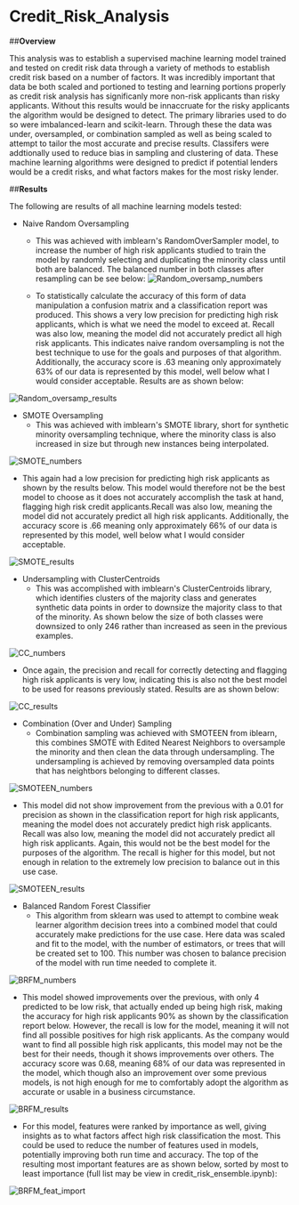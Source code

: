 # Credit_Risk_Analysis

##**Overview**

This analysis was to establish a supervised machine learning model trained and tested on credit risk data through a variety of methods to establish credit risk based on a number of factors. 
It was incredibly important that data be both scaled and portioned to testing and learning portions properly as credit risk analysis has significanly more non-risk applicants than risky applicants. Without this results would be innaccruate for the risky applicants the algorithm would be designed to detect.
The primary libraries used to do so were imbalanced-learn and scikit-learn. 
Through these the data was under, oversampled, or combination sampled as well as being scaled to attempt to tailor the most accurate and precise results.
Classifers were addtionally used to reduce bias in sampling and clustering of data. These machine learning algorithms were designed to predict if potential lenders would be a credit risks, and what factors makes for the most risky lender.


##**Results**

The following are results of all machine learning models tested:

- Naive Random Oversampling
  - This was achieved with imblearn's RandomOverSampler model, to increase the number of high risk applicants studied to train the model by randomly selecting and duplicating the minority class until both are balanced. The balanced number in both classes after resampling can be see below:
![Random_oversamp_numbers](https://user-images.githubusercontent.com/100040705/178183191-60f72895-bd90-4f15-85c3-ff014d72b1a7.png)

  - To statistically calculate the accuracy of this form of data manipulation a confusion matrix and a classification report was produced. This shows a very low precision for predicting high risk applicants, which is what we need the model to exceed at. Recall was also low, meaning the model did not accurately predict all high risk applicants. This indicates naive random oversampling is not the best technique to use for the goals and purposes of that algorithm. Additionally, the accuracy score is .63 meaning only approximately 63% of our data is represented by this model, well below what I would consider acceptable. Results are as shown below:

![Random_oversamp_results](https://user-images.githubusercontent.com/100040705/178184565-bc9ae052-75a2-481f-9f4b-a2349bb3a009.png)

- SMOTE Oversampling
  - This was achieved with imblearn's SMOTE library, short for synthetic minority oversampling technique, where the minority class is also increased in size but through new instances being interpolated.
 
 ![SMOTE_numbers](https://user-images.githubusercontent.com/100040705/178183965-2eff0a4f-5537-474b-8886-a4a81bff4c49.png)

  - This again had a low precision for predicting high risk applicants as shown by the results below. This model would therefore not be the best model to choose as it does not accurately accomplish the task at hand, flagging high risk credit applicants.Recall was also low, meaning the model did not accurately predict all high risk applicants. Additionally, the accuracy score is .66 meaning only approximately 66% of our data is represented by this model, well below what I would consider acceptable.
  
![SMOTE_results](https://user-images.githubusercontent.com/100040705/178184573-8efefd0e-a87e-4f01-b3f8-d8513e60404e.png)

  - Undersampling with ClusterCentroids
    - This was accomplished with imblearn's ClusterCentroids library, which identifies clusters of the majority class and generates synthetic data points in order to downsize the majority class to that of the minority. As shown below the size of both classes were downsized to only 246 rather than increased as seen in the previous examples.
    
![CC_numbers](https://user-images.githubusercontent.com/100040705/178184584-8f672cfd-405f-4c00-9ec7-479c6ec4289f.png)

  - Once again, the precision and recall for correctly detecting and flagging high risk applicants is very low, indicating this is also not the best model to be used for reasons previously stated. Results are as shown below:
  

![CC_results](https://user-images.githubusercontent.com/100040705/178184865-0515a2ea-7f01-4cb6-ba63-d85e1473977c.png)

- Combination (Over and Under) Sampling
  - Combination sampling was achieved with SMOTEEN from iblearn, this combines SMOTE with Edited Nearest Neighbors to oversample the minority and then clean the data through undersampling. The undersampling is achieved by removing oversampled data points that has neightbors belonging to different classes. 

![SMOTEEN_numbers](https://user-images.githubusercontent.com/100040705/178185345-c6dd193f-1e5d-40ec-94a5-0c1e3bae1351.png)

  - This model did not show improvement from the previous with a 0.01 for precision as shown in the classification report for high risk applicants, meaning the model does not accurately predict high risk applicants. Recall was also low, meaning the model did not accurately predict all high risk applicants. Again, this would not be the best model for the purposes of the algorithm. The recall is higher for this model, but not enough in relation to the extremely low precision to balance out in this use case. 

![SMOTEEN_results](https://user-images.githubusercontent.com/100040705/178185348-afc36be1-bc1d-4a09-acbe-06e943761f52.png)

- Balanced Random Forest Classifier
  - This algorithm from sklearn was used to attempt to combine weak learner algorithm decision trees into a combined model that could accurately make predictions for the use case. Here data was scaled and fit to the model, with the number of estimators, or trees that will be created set to 100. This number was chosen to balance precision of the model with run time needed to complete it. 


![BRFM_numbers](https://user-images.githubusercontent.com/100040705/178185991-d6fb345a-64d9-4eaf-9dff-6a4a4b50fcad.png)

  - This model showed improvements over the previous, with only 4 predicted to be low risk, that actually ended up being high risk, making the accuracy for high risk applicants 90% as shown by the classification report below. However, the recall is low for the model, meaning it will not find all possible positives for high risk applicants. As the company would want to find all possible high risk applicants, this model may not be the best for their needs, though it shows improvements over others. The accuracy score was 0.68, meaning 68% of our data was represented in the model, which though also an improvement over some previous models, is not high enough for me to comfortably adopt the algorithm as accurate or usable in a business circumstance.

![BRFM_results](https://user-images.githubusercontent.com/100040705/178186594-b2a40a3e-565f-4cdc-b5a9-1197b7793945.png)

  - For this model, features were ranked by importance as well, giving insights as to what factors affect high risk classification the most. This could be used to reduce the number of features used in models, potentially improving both run time and accuracy. The top of the resulting most important features are as shown below, sorted by most to least importance (full list may be view in credit_risk_ensemble.ipynb):

![BRFM_feat_import](https://user-images.githubusercontent.com/100040705/178186889-648e1562-ab44-408b-a5e6-e2dd69d7d746.png)








